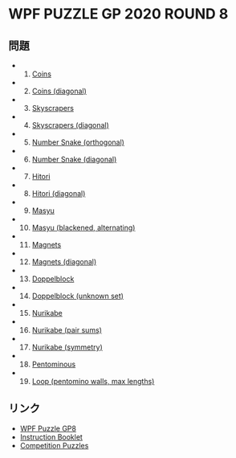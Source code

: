 # WPF PUZZLE GP 2020 ROUND 8

## 問題
- 1. [Coins](../puzzle/coins.md)
- 2. [Coins (diagonal)](../puzzle/coins-diagonal.md)
- 3. [Skyscrapers](../puzzle/skyscrapers.md)
- 4. [Skyscrapers (diagonal)](../puzzle/skyscrapers-diagonal.md)
- 5. [Number Snake (orthogonal)](../puzzle/numbersnake-orthogonal.md)
- 6. [Number Snake (diagonal)](../puzzle/numbersnake-diagonal.md)
- 7. [Hitori](../puzzle/hitori.md)
- 8. [Hitori (diagonal)](../puzzle/hitori-diagonal.md)
- 9. [Masyu](../puzzle/masyu.md)
- 10. [Masyu (blackened, alternating)](../puzzle/masyu-blackened-alternating.md)
- 11. [Magnets](../puzzle/magnets.md)
- 12. [Magnets (diagonal)](../puzzle/magnets-diagonal.md)
- 13. [Doppelblock](../puzzle/doppelblock.md)
- 14. [Doppelblock (unknown set)](../puzzle/doppelblock-unknownset.md)
- 15. [Nurikabe](../puzzle/nurikabe.md)
- 16. [Nurikabe (pair sums)](../puzzle/nurikabe-pairsums.md)
- 17. [Nurikabe (symmetry)](../puzzle/nurikabe-symmetry.md)
- 18. [Pentominous](../puzzle/pentominous.md)
- 19. [Loop (pentomino walls, max lengths)](../puzzle/loop-pentominowalls-maxlengths.md)

## リンク
- [WPF Puzzle GP8](https://gp.worldpuzzle.org/content/wpf-puzzle-gp8-4)
- [Instruction Booklet](https://gp.worldpuzzle.org/content/instruction-booklet-112)
- [Competition Puzzles](https://gp.worldpuzzle.org/content/competition-puzzles-77)
